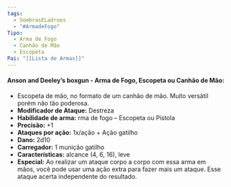 ```yaml
---
tags:
  - SombrasELadroes
  - "#ArmadeFogo"
Tipo:
  - Arma de Fogo
  - Canhão de Mão
  - Escopeta
Pai: "[[Lista de Armas]]"
---
```

#### Anson and Deeley’s boxgun - Arma de Fogo, Escopeta ou Canhão de Mão:
- Escopeta de mão, no formato de um canhão de mão. Muito versátil porém não tão poderosa.
- **Modificador de Ataque:** Destreza 
- **Habilidade de arma:** rma de fogo – Escopeta ou Pistola
- **Precisão:** +1 
- **Ataques por ação:** 1x/ação + Ação gatilho
- **Dano:** 2d10
- **Carregador:** 1 munição gatilho
- **Características:** alcance (4, 6, 16), leve
- **Especial:** Ao realizar um ataque corpo a corpo com essa arma em mãos, você pode usar uma ação extra para fazer mais um ataque. Esse ataque acerta independente do resultado.